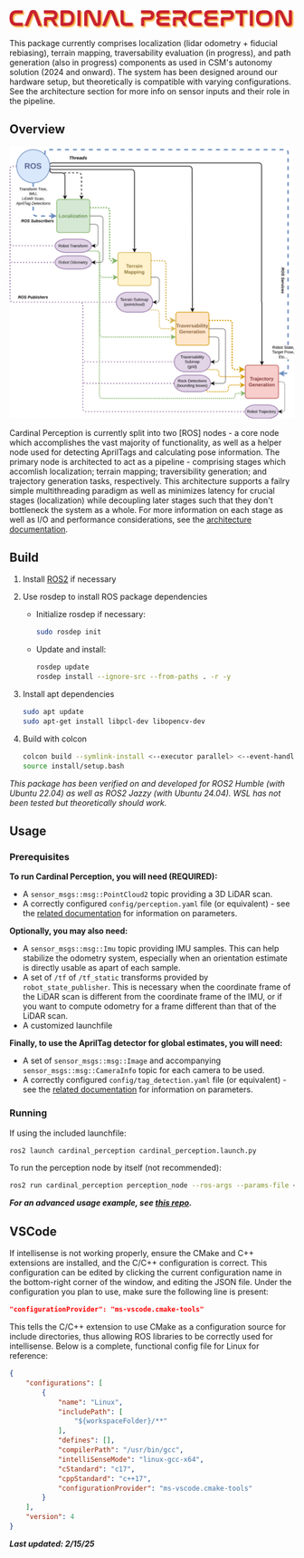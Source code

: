 <!-- # Cardinal Perception -->
![Cardinal Perception](doc/cardinal-perception.png)

This package currently comprises localization (lidar odometry + fiducial rebiasing), terrain mapping, traversability evaluation (in progress), and path generation (also in progress) components as used in CSM's autonomy solution (2024 and onward). The system has been designed around our hardware setup, but theoretically is compatible with varying configurations. See the architecture section for more info on sensor inputs and their role in the pipeline.

## Overview
![architecture overview](doc/cardinal-perception-v050-overview.svg)

Cardinal Perception is currently split into two [ROS] nodes - a core node which accomplishes the vast majority of functionality, as well as a helper node used for detecting AprilTags and calculating pose information. The primary node is architected to act as a pipeline - comprising stages which accomlish localization; terrain mapping; traversibility generation; and trajectory generation tasks, respectively. This architecture supports a failry simple multithreading paradigm as well as minimizes latency for crucial stages (localization) while decoupling later stages such that they don't bottleneck the system as a whole. For more information on each stage as well as I/O and performance considerations, see the [architecture documentation](doc/architecture.md).

## Build
1. Install [ROS2](https://docs.ros.org/en/jazzy/Installation.html) if necessary

2. Use rosdep to install ROS package dependencies
    - Initialize rosdep if necessary:
        ```bash
        sudo rosdep init
        ```
    - Update and install:
        ```bash
        rosdep update
        rosdep install --ignore-src --from-paths . -r -y
        ```

3. Install apt dependencies
    ```bash
    sudo apt update
    sudo apt-get install libpcl-dev libopencv-dev
    ```

4. Build with colcon
    ```bash
    colcon build --symlink-install <--executor parallel> <--event-handlers console_direct+> <--cmake-args=-DCMAKE_EXPORT_COMPILE_COMMANDS:BOOL=ON>
    source install/setup.bash
    ```

*This package has been verified on and developed for ROS2 Humble (with Ubuntu 22.04) as well as ROS2 Jazzy (with Ubuntu 24.04). WSL has not been tested but theoretically should work.*

## Usage
### Prerequisites
**To run Cardinal Perception, you will need (REQUIRED):**
- A `sensor_msgs::msg::PointCloud2` topic providing a 3D LiDAR scan.
- A correctly configured `config/perception.yaml` file (or equivalent) - see the [related documentation](doc/config.md) for information on parameters.

**Optionally, you may also need:**
- A `sensor_msgs::msg::Imu` topic providing IMU samples. This can help stabilize the odometry system, especially when an orientation estimate is directly usable as apart of each sample.
- A set of `/tf` of `/tf_static` transforms provided by `robot_state_publisher`. This is necessary when the coordinate frame of the LiDAR scan is different from the coordinate frame of the IMU, or if you want to compute odometry for a frame different than that of the LiDAR scan.
- A customized launchfile

**Finally, to use the AprilTag detector for global estimates, you will need:**
- A set of `sensor_msgs::msg::Image` and accompanying `sensor_msgs::msg::CameraInfo` topic for each camera to be used.
- A correctly configured `config/tag_detection.yaml` file (or equivalent) - see the [related documentation](doc/config.md) for information on parameters.

### Running
If using the included launchfile:
```bash
ros2 launch cardinal_perception cardinal_perception.launch.py
```
To run the perception node by itself (not recommended):
```bash
ros2 run cardinal_perception perception_node --ros-args --params-file <PATH TO CARDINAL PERCEPTION INSTALL>/config/perception.yaml
```
**_For an advanced usage example, see [this repo](https://github.com/Cardinal-Space-Mining/lance-2025)._**

## VSCode
If intellisense is not working properly, ensure the CMake and C++ extensions are installed, and the C/C++ configuration is correct. This configuration can be edited by clicking the current configuration name in the bottom-right corner of the window, and editing the JSON file. Under the configuration you plan to use, make sure the following line is present:
```json
"configurationProvider": "ms-vscode.cmake-tools"
```
This tells the C/C++ extension to use CMake as a configuration source for include directories, thus allowing ROS libraries to be correctly used for intellisense. Below is a complete, functional config file for Linux for reference:
```json
{
    "configurations": [
        {
            "name": "Linux",
            "includePath": [
                "${workspaceFolder}/**"
            ],
            "defines": [],
            "compilerPath": "/usr/bin/gcc",
            "intelliSenseMode": "linux-gcc-x64",
            "cStandard": "c17",
            "cppStandard": "c++17",
            "configurationProvider": "ms-vscode.cmake-tools"
        }
    ],
    "version": 4
}
```
__*Last updated: 2/15/25*__

